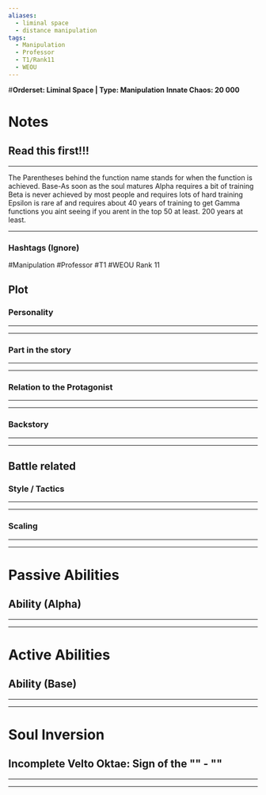 ```yaml
---
aliases:
  - liminal space
  - distance manipulation
tags:
  - Manipulation
  - Professor
  - T1/Rank11
  - WEOU
---
```

#**Orderset: Liminal Space  | Type: Manipulation**
**Innate Chaos:  20 000**

# Notes
## Read this first!!!
___
The Parentheses behind the function name stands for when the function is achieved.
Base-As soon as the soul matures
Alpha requires a bit of training 
Beta is never achieved by most people and requires lots of hard training
Epsilon is rare af and requires about 40 years of training to get
Gamma functions you aint seeing if you arent in the top 50 at least. 200 years at least.
___
### Hashtags (Ignore)
#Manipulation 
#Professor
#T1
#WEOU
Rank 11
## Plot
### Personality
___

___
### Part in the story
___

___
### Relation to the Protagonist
___

___
### Backstory
___

___

## Battle related

### Style / Tactics
___

___
### Scaling 
___

___


# Passive Abilities
## Ability (Alpha)
___

___


# Active Abilities
## Ability (Base)
___

___

# Soul Inversion
## Incomplete Velto Oktae: Sign of the "" - ""
___

___
